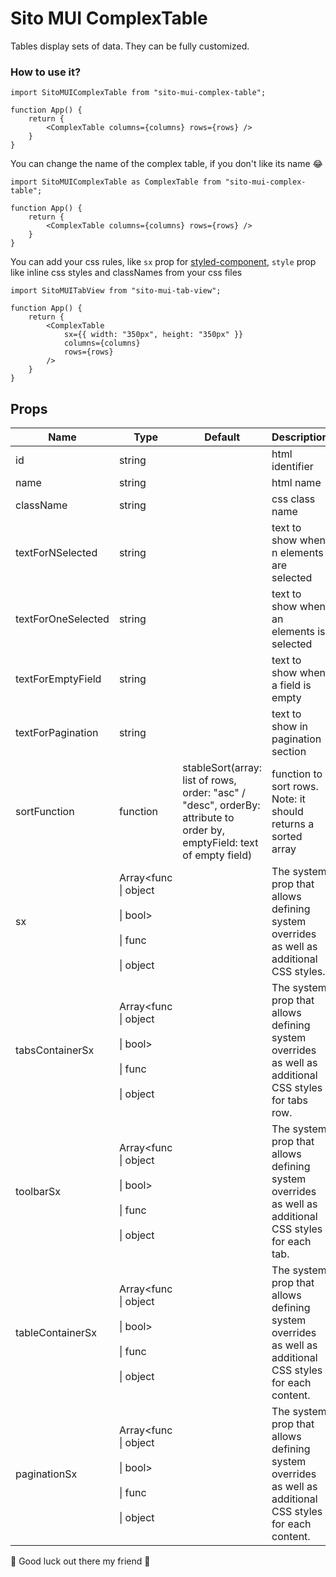 # Sito MUI ComplexTable

Tables display sets of data. They can be fully customized.

### How to use it?

```
import SitoMUIComplexTable from "sito-mui-complex-table";

function App() {
    return {
        <ComplexTable columns={columns} rows={rows} />
    }
}

```

You can change the name of the complex table, if you don't like its name 😂

```
import SitoMUIComplexTable as ComplexTable from "sito-mui-complex-table";

function App() {
    return {
        <ComplexTable columns={columns} rows={rows} />
    }
}

```

You can add your css rules, like `sx` prop for [styled-component](https://emotion.sh/docs/introduction), `style` prop like inline css styles and classNames from your css files

```
import SitoMUITabView from "sito-mui-tab-view";

function App() {
    return {
        <ComplexTable
            sx={{ width: "350px", height: "350px" }}
            columns={columns}
            rows={rows}
        />
    }
}

```

## Props

| Name               | Type                                                                    | Default                                                                                                                 | Description                                                                                              |
| ------------------ | ----------------------------------------------------------------------- | ----------------------------------------------------------------------------------------------------------------------- | -------------------------------------------------------------------------------------------------------- |
| id                 | string                                                                  |                                                                                                                         | html identifier                                                                                          |
| name               | string                                                                  |                                                                                                                         | html name                                                                                                |
| className          | string                                                                  |                                                                                                                         | css class name                                                                                           |
| textForNSelected   | string                                                                  |                                                                                                                         | text to show when n elements are selected                                                                |
| textForOneSelected | string                                                                  |                                                                                                                         | text to show when an elements is selected                                                                |
| textForEmptyField  | string                                                                  |                                                                                                                         | text to show when a field is empty                                                                       |
| textForPagination  | string                                                                  |                                                                                                                         | text to show in pagination section                                                                       |
| sortFunction       | function                                                                | stableSort(array: list of rows, order: "asc" / "desc", orderBy: attribute to order by, emptyField: text of empty field) | function to sort rows. Note: it should returns a sorted array                                            |
| sx                 | Array<func<br>\| object<br><br>\| bool><br><br>\| func<br><br>\| object |                                                                                                                         | The system prop that allows defining system overrides as well as additional CSS styles.                  |
| tabsContainerSx    | Array<func<br>\| object<br><br>\| bool><br><br>\| func<br><br>\| object |                                                                                                                         | The system prop that allows defining system overrides as well as additional CSS styles for tabs row.     |
| toolbarSx          | Array<func<br>\| object<br><br>\| bool><br><br>\| func<br><br>\| object |                                                                                                                         | The system prop that allows defining system overrides as well as additional CSS styles for each tab.     |
| tableContainerSx   | Array<func<br>\| object<br><br>\| bool><br><br>\| func<br><br>\| object |                                                                                                                         | The system prop that allows defining system overrides as well as additional CSS styles for each content. |
| paginationSx       | Array<func<br>\| object<br><br>\| bool><br><br>\| func<br><br>\| object |                                                                                                                         | The system prop that allows defining system overrides as well as additional CSS styles for each content. |

🙌 Good luck out there my friend 🙌
